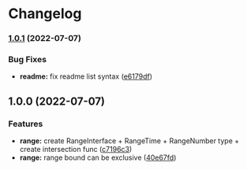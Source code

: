 # Changelog

### [1.0.1](https://www.github.com/Karnott/grange/compare/v1.0.0...v1.0.1) (2022-07-07)


### Bug Fixes

* **readme:** fix readme list syntax ([e6179df](https://www.github.com/Karnott/grange/commit/e6179dfa7f1fc1a83c1757345aa307f8cab776af))

## 1.0.0 (2022-07-07)


### Features

* **range:** create RangeInterface + RangeTime + RangeNumber type + create intersection func ([c7196c3](https://www.github.com/Karnott/grange/commit/c7196c3e85839fde53879e36970b13c9dbb5f36f))
* **range:** range bound can be exclusive ([40e67fd](https://www.github.com/Karnott/grange/commit/40e67fd7921bb6d40482fea85501dcc5710feb03))
